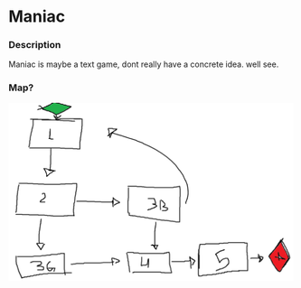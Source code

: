 # Maniac
### Description
Maniac is maybe a text game, dont really have a concrete idea. well see.

### Map?
![map](imgs/map.png)